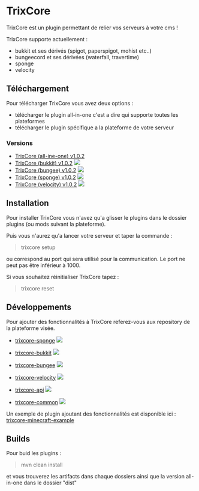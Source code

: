 # TrixCore
TrixCore est un plugin permettant de relier vos serveurs à votre cms !

TrixCore supporte actuellement : 
- bukkit et ses dérivés (spigot, paperspigot, mohist etc..)
- bungeecord et ses dérivées (waterfall, travertime)
- sponge
- velocity

## Téléchargement

Pour télécharger TrixCore vous avez deux options : 
- télécharger le plugin all-in-one c'est a dire qui supporte toutes les plateformes
- télécharger le plugin spécifique a la plateforme de votre serveur

### Versions

- [TrixCore (all-ine-one) v1.0.2](https://github.com/TrixCMS-V-2/trixcore-for-minecraft/releases/download/v1.0.2/trixcore.jar)
- [TrixCore (bukkit) v1.0.2](https://github.com/TrixCMS-V-2/trixcore-for-minecraft/releases/download/v1.0.2/trixcore-bukkit-1.0.2.jar) [![](https://jitpack.io/v/eu.trixcms/trixcore-minecraft-sponge.svg)](https://jitpack.io/#eu.trixcms/trixcore-minecraft-bukkit)
- [TrixCore (bungee) v1.0.2](https://github.com/TrixCMS-V-2/trixcore-for-minecraft/releases/download/v1.0.2/trixcore-bungee-1.0.2.jar) [![](https://jitpack.io/v/eu.trixcms/trixcore-minecraft-sponge.svg)](https://jitpack.io/#eu.trixcms/trixcore-minecraft-bungee)
- [TrixCore (sponge) v1.0.2](https://github.com/TrixCMS-V-2/trixcore-for-minecraft/releases/download/v1.0.2/trixcore-sponge-1.0.2.jar) [![](https://jitpack.io/v/eu.trixcms/trixcore-minecraft-sponge.svg)](https://jitpack.io/#eu.trixcms/trixcore-minecraft-sponge)
- [TrixCore (velocity) v1.0.2](https://github.com/TrixCMS-V-2/trixcore-for-minecraft/releases/download/v1.0.2/trixcore-velocity-1.0.2.jar) [![](https://jitpack.io/v/eu.trixcms/trixcore-minecraft-sponge.svg)](https://jitpack.io/#eu.trixcms/trixcore-minecraft-velocity)


## Installation

Pour installer TrixCore vous n'avez qu'a glisser le plugins dans le dossier plugins (ou mods suivant la plateforme). 

Puis vous n'aurez qu'a lancer votre serveur et taper la commande :

> trixcore setup <port>

ou <port> correspond au port qui sera utilisé pour la communication. Le port ne peut pas être inférieur à 1000.

Si vous souhaitez réinitialiser TrixCore tapez :

> trixcore reset 

## Développements 

Pour ajouter des fonctionnalités à TrixCore referez-vous aux repository de la plateforme visée.

- [trixcore-sponge](https://github.com/TrixCMS-V-2/trixcore-minecraft-sponge) [![](https://jitpack.io/v/eu.trixcms/trixcore-minecraft-sponge.svg)](https://jitpack.io/#eu.trixcms/trixcore-minecraft-sponge)
- [trixcore-bukkit](https://github.com/TrixCMS-V-2/trixcore-minecraft-bukkit) [![](https://jitpack.io/v/eu.trixcms/trixcore-minecraft-bukkit.svg)](https://jitpack.io/#eu.trixcms/trixcore-minecraft-bukkit)
- [trixcore-bungee](https://github.com/TrixCMS-V-2/trixcore-minecraft-bungee) [![](https://jitpack.io/v/eu.trixcms/trixcore-minecraft-bungee.svg)](https://jitpack.io/#eu.trixcms/trixcore-minecraft-bungee)
- [trixcore-velocity](https://github.com/TrixCMS-V-2/trixcore-minecraft-velocity) [![](https://jitpack.io/v/eu.trixcms/trixcore-minecraft-velocity.svg)](https://jitpack.io/#eu.trixcms/trixcore-minecraft-velocity)


- [trixcore-api](https://github.com/TrixCMS-V-2/trixcore-minecraft-api) [![](https://jitpack.io/v/eu.trixcms/trixcore-minecraft-api.svg)](https://jitpack.io/#eu.trixcms/trixcore-minecraft-api)
- [trixcore-common](https://github.com/TrixCMS-V-2/trixcore-minecraft-common) [![](https://jitpack.io/v/eu.trixcms/trixcore-minecraft-common.svg)](https://jitpack.io/#eu.trixcms/trixcore-minecraft-common)

Un exemple de plugin ajoutant des fonctionnalités est disponible ici : 
[trixcore-minecraft-example](https://github.com/TrixCMS-V-2/trixcore-minecraft-example)

## Builds

Pour buid les plugins :

> mvn clean install

et vous trouverez les artifacts dans chaque dossiers ainsi que la version all-in-one dans le dossier "dist"
